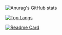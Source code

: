 ![Anurag's GitHub stats](https://github-readme-stats.vercel.app/api?username=briankalid&show_icons=true&theme=radical)


[![Top Langs](https://github-readme-stats.vercel.app/api/top-langs/?username=briankalid&layout=compact&theme=radical)](https://github.com/anuraghazra/github-readme-stats)

[![Readme Card](https://github-readme-stats.vercel.app/api/pin/?username=briankalid&repo=briankalid)](https://github.com/anuraghazra/github-readme-stats)
